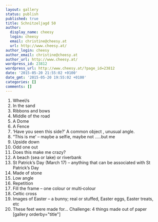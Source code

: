 ```yaml
---
layout: gallery
status: publish
published: true
title: Schnitzeljagd 50
author:
  display_name: cheesy
  login: cheesy
  email: christine@cheesy.at
  url: http://www.cheesy.at/
author_login: cheesy
author_email: christine@cheesy.at
author_url: http://www.cheesy.at/
wordpress_id: 23812
wordpress_url: http://www.cheesy.at/?page_id=23812
date: '2015-05-20 21:55:02 +0100'
date_gmt: '2015-05-20 19:55:02 +0100'
categories: []
comments: []
---
```

1. Wheel/s
2. In the sand
3. Ribbons and bows
4. Middle of the road
5. A Dome
6. A Fence
7. ‘Have you seen this side?’ A common object , unusual angle.
8. “This is me’ – maybe a selfie, maybe not .....but me
9. Upside down
10. Odd one out
11. Does this make me crazy?
12. A beach (sea or lake) or riverbank
13. St Patrick’s Day (March 17) – anything that can be associated with St Patrick’s Day
14. Made of stone
15. Low angle
16. Repetition
17. Fill the frame – one colour or multi‐colour
18. Celtic cross
19. Images of Easter – a bunny; real or stuffed, Easter eggs, Easter treats, etc
20. These feet were made for...
Challenge: 4 things made out of paper
[gallery orderby="title"]
